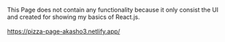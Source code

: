 This Page does not contain any functionality because it only consist the UI and created for showing my basics of React.js.<br>
<br>
https://pizza-page-akasho3.netlify.app/
